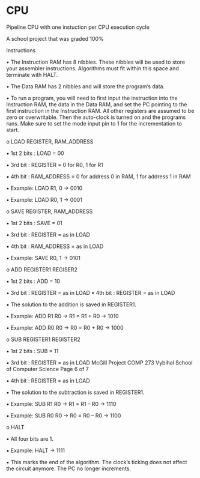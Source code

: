 # CPU
Pipeline CPU with one instuction per CPU execution cycle

A school project that was graded 100% 

Instructions

•
The Instruction RAM has 8 nibbles. These nibbles will be used to store your assembler instructions. Algorithms must fit within this space and terminate with HALT.

•
The Data RAM has 2 nibbles and will store the program’s data.

•
To run a program, you will need to first input the instruction into the Instruction RAM, the data in the Data RAM, and set the PC pointing to the first instruction in the Instruction RAM. All other registers are assumed to be zero or overwritable. Then the auto-clock is turned on and the programs runs. Make sure to set the mode input pin to 1 for the incrementation to start.

o
LOAD REGISTER, RAM_ADDRESS

▪
1st 2 bits : LOAD = 00

▪
3rd bit : REGISTER = 0 for R0, 1 for R1

▪
4th bit : RAM_ADDRESS = 0 for address 0 in RAM, 1 for address 1 in RAM

▪
Example: LOAD R1, 0 → 0010

▪
Example: LOAD R0, 1 → 0001


o
SAVE REGISTER, RAM_ADDRESS

▪
1st 2 bits : SAVE = 01

▪
3rd bit : REGISTER = as in LOAD

▪
4th bit : RAM_ADDRESS = as in LOAD

▪
Example: SAVE R0, 1 → 0101


o
ADD REGISTER1 REGISER2

▪
1st 2 bits : ADD = 10

▪
3rd bit : REGISTER = as in LOAD
▪
4th bit : REGISTER = as in LOAD

▪
The solution to the addition is saved in REGISTER1.

▪
Example: ADD R1 R0 → R1 = R1 + R0 → 1010

▪
Example: ADD R0 R0 → R0 = R0 + R0 → 1000


o
SUB REGISTER1 REGISTER2

▪
1st 2 bits : SUB = 11

▪
3rd bit : REGISTER = as in LOAD
McGill Project COMP 273
Vybihal School of Computer Science Page 6 of 7

▪
4th bit : REGISTER = as in LOAD

▪
The solution to the subtraction is saved in REGISTER1.

▪
Example: SUB R1 R0 → R1 = R1 – R0 → 1110

▪
Example: SUB R0 R0 → R0 = R0 – R0 → 1100


o
HALT

▪
All four bits are 1.

▪
Example: HALT → 1111

▪
This marks the end of the algorithm. The clock’s ticking does not affect the circuit anymore. The PC no longer increments.
